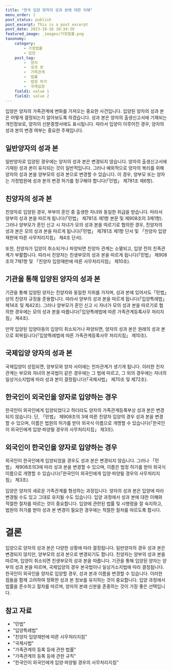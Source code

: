 ```yaml
---
title: "한국 입양 양자의 성과 본에 대한 이해"
menu_order: 1
post_status: publish
post_excerpt: This is a post excerpt
post_date: 2023-10-16 10:34:39
featured_image: _images/가정법률.png
taxonomy:
    category:
        - 가정법률
        - 입양
    post_tag:
        -  양자
        -  성과 본
        -  가족관계
        -  법률
        -  법정 허가
        -  국제입양
    field1: value 1
    field2: value 2
---
```



입양은 양자의 가족관계에 변화를 가져오는 중요한 사건입니다. 입양된 양자의 성과 본은 어떻게 결정되는지 알아보도록 하겠습니다. 성과 본은 양자의 출생신고서에 기재되는 개인정보로, 양자의 신분증명서에도 표시됩니다. 따라서 입양이 이루어진 경우, 양자의 성과 본의 변경 여부는 중요한 주제입니다.

## 일반양자의 성과 본

일반양자로 입양된 경우에는 양자의 성과 본은 변경되지 않습니다. 양자의 출생신고서에 기재된 성과 본이 유지되는 것이 일반적입니다. 그러나 예외적으로 양자의 복리를 위해 양자의 성과 본을 양부모의 성과 본으로 변경할 수 있습니다. 이 경우, 양부모 또는 양자는 가정법원에 성과 본의 변경 허가를 청구해야 합니다(「민법」 제781조 제6항).

## 친양자의 성과 본

친양자로 입양된 경우, 부부의 혼인 중 출생한 자녀와 동일한 취급을 받습니다. 따라서 양부의 성과 본을 따르게 됩니다(「민법」 제781조 제1항 본문 및 제908조의 3제1항). 그러나 양부모가 혼인 신고 시 자녀가 모의 성과 본을 따르기로 협의한 경우, 친양자의 성과 본은 모의 성과 본을 따르게 됩니다(「민법」 제781조 제1항 단서 및 「친양자 입양재판에 따른 사무처리지침」 제4조 단서). 

또한, 친양자가 입양이 취소되거나 파양되면 친양자 관계는 소멸되고, 입양 전의 친족관계가 부활합니다. 따라서 친양자는 친생부모의 성과 본을 따르게 됩니다(「민법」 제908조의 7제1항 및 「친양자 입양재판에 따른 사무처리지침」 제10조).

## 기관을 통해 입양된 양자의 성과 본

기관을 통해 입양된 양자는 친양자와 동일한 지위를 가지며, 성과 본에 있어서도「민법」상의 친양자 규정을 준용합니다. 따라서 양부의 성과 본을 따르게 됩니다(「입양특례법」 제14조 및 제42조). 그러나 양부모가 혼인 신고 시 자녀가 모의 성과 본을 따르기로 협의한 경우에는 모의 성과 본을 따릅니다(「입양특례법에 따른 가족관계등록사무 처리지침」 제4조).

만약 입양된 입양아동의 입양이 취소되거나 파양되면, 양자의 성과 본은 원래의 성과 본으로 회복됩니다(「입양특례법에 따른 가족관계등록사무 처리지침」 제10조).

## 국제입양 양자의 성과 본

국제입양이 성립되면, 양부모와 양자 사이에는 친자관계가 생기게 됩니다. 이러한 친자관계는 부모와 자녀의 본국법이 같은 경우에는 그 법에 따르고, 그 외의 경우에는 자녀의 일상거소지법에 따라 성과 본이 결정됩니다(「국제사법」 제70조 및 제72조).

## 한국인이 외국인을 양자로 입양하는 경우

한국인이 외국인에게 입양되었다고 하더라도 양자의 가족관계등록부상 성과 본은 변경되지 않습니다. 단, 「민법」 제908조의 3에 따른 친양자 입양의 경우 성과 본을 변경할 수 있으며, 이름은 법원의 허가를 받아 외국식 이름으로 개명할 수 있습니다(「한국인이 외국인에게 입양·파양될 경우의 사무처리지침」 제3조).

## 외국인이 한국인을 양자로 입양하는 경우

외국인이 한국인에게 입양되었을 경우도 성과 본은 변경되지 않습니다. 그러나 「민법」 제908조의3에 따라 성과 본을 변경할 수 있으며, 이름은 법정 허가를 받아 외국식 이름으로 개명할 수 있습니다(「한국인이 외국인에게 입양·파양될 경우의 사무처리지침」 제3조).

입양은 양자의 새로운 가족관계를 형성하는 과정입니다. 양자의 성과 본은 입양에 따라 변경될 수도 있고 그대로 유지될 수도 있습니다. 입양 과정에서 성과 본에 대한 이해와 적절한 절차를 따르는 것이 중요합니다. 입양에 관련된 법률 및 시행령을 잘 숙지하고, 법원의 허가를 받아 성과 본 변경이 필요한 경우에는 적절한 절차를 따르도록 합시다.

# 결론

입양으로 양자의 성과 본은 다양한 상황에 따라 결정됩니다. 일반양자의 경우 성과 본은 변경되지 않지만, 양부모의 성과 본으로 변경되기도 합니다. 친양자는 양부의 성과 본을 따르며, 입양이 취소되면 친생부모의 성과 본을 따릅니다. 기관을 통해 입양된 양자는 양부의 성과 본을 따르며, 국제입양의 경우 본국법이나 일상거소지법에 따라 결정됩니다. 한국인이 외국인을 양자로 입양할 경우, 성과 본과 이름을 변경할 수 있습니다. 이러한 점들을 함께 고려하여 정확한 성과 본 정보를 유지하는 것이 중요합니다. 입양 과정에서 법률을 준수하고 절차를 따르며, 양자의 본래 신분을 존중하는 것이 가장 좋은 선택입니다.

## 참고 자료

- "민법"
- "입양특례법"
- "친양자 입양재판에 따른 사무처리지침"
- "국제사법"
- "가족관계의 등록 등에 관한 법률"
- "가족관계의 등록 등에 관한 규칙"
- "한국인이 외국인에게 입양·파양될 경우의 사무처리지침"
